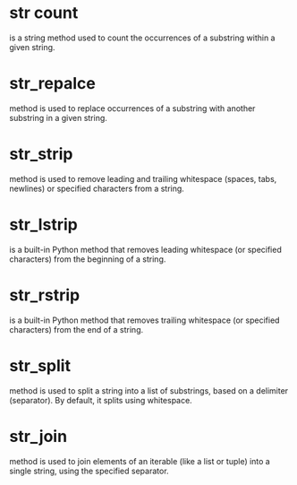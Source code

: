  # str count
 is a string method used to count the occurrences of a substring within a given string.
 # str_repalce
 method is used to replace occurrences of a substring with another substring in a given string.

# str_strip
method is used to remove leading and trailing whitespace (spaces, tabs, newlines) or specified characters from a string.
# str_lstrip 
is a built-in Python method that removes leading whitespace (or specified characters) from the beginning of a string.
# str_rstrip
is a built-in Python method that removes trailing whitespace (or specified characters) from the end of a string.

# str_split
method is used to split a string into a list of substrings, based on a delimiter (separator). By default, it splits using whitespace.

# str_join
method is used to join elements of an iterable (like a list or tuple) into a single string, using the specified separator.


